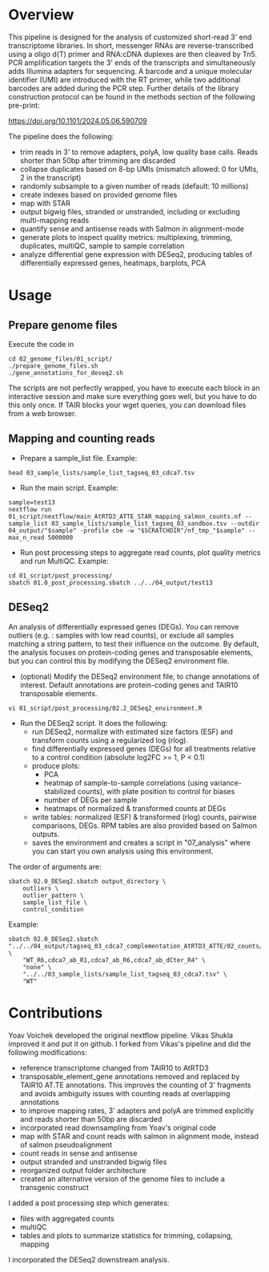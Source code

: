 # Overview

This pipeline is designed for the analysis of customized short-read 3' end transcriptome libraries.
In short, messenger RNAs are reverse-transcribed using a oligo d(T) primer and RNA:cDNA duplexes are then cleaved by Tn5. PCR amplification targets the 3' ends of the transcripts and simultaneously adds Illumina adapters for sequencing. A barcode and a unique molecular identifier (UMI) are introduced with the RT primer, while two additional barcodes are added during the PCR step. Further details of the library construction protocol can be found in the methods section of the following pre-print:

https://doi.org/10.1101/2024.05.06.590709

The pipeline does the following:
- trim reads in 3' to remove adapters, polyA, low quality base calls. Reads shorter than 50bp after trimming are discarded
- collapse duplicates based on 8-bp UMIs (mismatch allowed: 0 for UMIs, 2 in the transcript)
- randomly subsample to a given number of reads (default: 10 millions)
- create indexes based on provided genome files
- map with STAR
- output bigwig files, stranded or unstranded, including or excluding multi-mapping reads
- quantify sense and antisense reads with Salmon in alignment-mode
- generate plots to inspect quality metrics: multiplexing, trimming, duplicates, multiQC, sample to sample correlation
- analyze differential gene expression with DESeq2, producing tables of differentially expressed genes, heatmaps, barplots, PCA

# Usage
## Prepare genome files
Execute the code in 
```shell
cd 02_genome_files/01_script/
./prepare_genome_files.sh
./gene_annotations_for_deseq2.sh
```
The scripts are not perfectly wrapped, you have to execute each block in an interactive session and make sure everything goes well, but you have to do this only once. If TAIR blocks your wget queries, you can download files from a web browser.

## Mapping and counting reads
- Prepare a sample_list file. Example:
```shell
head 03_sample_lists/sample_list_tagseq_03_cdca7.tsv
```
- Run the main script. Example:
```shell
sample=test13
nextflow run 01_script/nextflow/main_AtRTD3_ATTE_STAR_mapping_salmon_counts.nf --sample_list 03_sample_lists/sample_list_tagseq_03_sandbox.tsv --outdir 04_output/"$sample" -profile cbe -w "$SCRATCHDIR"/nf_tmp_"$sample" --max_n_read 5000000
```

- Run post processing steps to aggregate read counts, plot quality metrics and run MultiQC. Example:
```shell
cd 01_script/post_processing/
sbatch 01.0_post_processing.sbatch ../../04_output/test13
```

## DESeq2
An analysis of differentially expressed genes (DEGs). You can remove outliers (e.g. : samples with low read counts), or exclude all samples matching a string pattern, to test their influence on the outcome. By default, the analysis focuses on protein-coding genes and transposable elements, but you can control this by modifying the DESeq2 environment file.

- (optional) Modify the DESeq2 environment file, to change annotations of interest. Default annotations are protein-coding genes and TAIR10 transposable elements.
```shell
vi 01_script/post_processing/02.2_DESeq2_environment.R
```
- Run the DESeq2 script. It does the following:
	- run DESeq2, normalize with estimated size factors (ESF) and transform counts using a regularized log (rlog).
	- find differentially expressed genes (DEGs) for all treatments relative to a control condition (absolute log2FC >= 1, P < 0.1)	
	- produce plots:
        - PCA
        - heatmap of sample-to-sample correlations (using variance-stabilized counts), with plate position to control for biases
        - number of DEGs per sample
        - heatmaps of normalized & transformed counts at DEGs
	- write tables: normalized (ESF) & transformed (rlog) counts, pairwise comparisons, DEGs. RPM tables are also provided based on Salmon outputs.
	- saves the environment and creates a script in "07_analysis" where you can start you own analysis using this environment.

The order of arguments are: 
```shell
sbatch 02.0_DESeq2.sbatch output_directory \
    outliers \
    outlier_pattern \
    sample_list_file \
    control_condition
```
Example:
```shell
sbatch 02.0_DESeq2.sbatch "../../04_output/tagseq_03_cdca7_complementation_AtRTD3_ATTE/02_counts/" \
    "WT_R6,cdca7_ab_R1,cdca7_ab_R6,cdca7_ab_dCter_R4" \
    "none" \
    "../../03_sample_lists/sample_list_tagseq_03_cdca7.tsv" \
    "WT"
```

# Contributions
Yoav Voichek developed the original nextflow pipeline. Vikas Shukla improved it and put it on github. I forked from Vikas's pipeline and did the following modifications:
- reference transcriptome changed from TAIR10 to AtRTD3
- transposable_element_gene annotations removed and replaced by TAIR10 AT.TE annotations. This improves the counting of 3' fragments and avoids ambiguity issues with counting reads at overlapping annotations
- to improve mapping rates, 3' adapters and polyA are trimmed explicitly and reads shorter than 50bp are discarded
- incorporated read downsampling from Yoav's original code
- map with STAR and count reads with salmon in alignment mode, instead of salmon pseudoalignment
- count reads in sense and antisense
- output stranded and unstranded bigwig files
- reorganized output folder architecture
- created an alternative version of the genome files to include a transgenic construct

I added a post processing step which generates:
- files with aggregated counts
- multiQC
- tables and plots to summarize statistics for trimming, collapsing, mapping

I incorporated the DESeq2 downstream analysis.